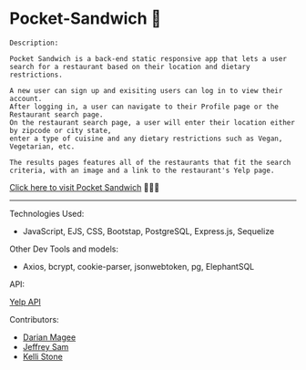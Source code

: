 # Pocket-Sandwich 🥪

```
Description:

Pocket Sandwich is a back-end static responsive app that lets a user search for a restaurant based on their location and dietary restrictions.

A new user can sign up and exisiting users can log in to view their account. 
After logging in, a user can navigate to their Profile page or the Restaurant search page. 
On the restaurant search page, a user will enter their location either by zipcode or city state, 
enter a type of cuisine and any dietary restrictions such as Vegan, Vegetarian, etc.
  
The results pages features all of the restaurants that fit the search criteria, with an image and a link to the restaurant's Yelp page.
``` 
[Click here to visit Pocket Sandwich](https://pocket-sandwich-fork.herokuapp.com/) 👩🏻‍💻


<hr />


Technologies Used:

- JavaScript, EJS, CSS, Bootstap, PostgreSQL, Express.js, Sequelize

Other Dev Tools and models:
- Axios, bcrypt, cookie-parser, jsonwebtoken, pg, ElephantSQL

API:

[Yelp API](https://www.yelp.com/developers/documentation/v3/get_started)

Contributors:

- [Darian Magee](https://github.com/dariancmagee)
- [Jeffrey Sam](https://github.com/JeffEQ)
- [Kelli Stone](https://github.com/kellihsf)
